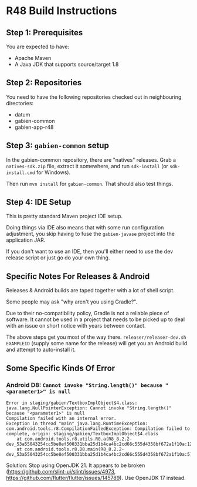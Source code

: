 # R48 Build Instructions

## Step 1: Prerequisites

You are expected to have:

* Apache Maven
* A Java JDK that supports source/target 1.8

## Step 2: Repositories

You need to have the following repositories checked out in neighbouring directories:

* datum
* gabien-common
* gabien-app-r48

## Step 3: `gabien-common` setup

In the gabien-common repository, there are "natives" releases. Grab a `natives-sdk.zip` file, extract it somewhere, and run `sdk-install` (or `sdk-install.cmd` for Windows).

Then run `mvn install` for `gabien-common`. That should also test things.

## Step 4: IDE Setup

This is pretty standard Maven project IDE setup.

Doing things via IDE also means that with some run configuration adjustment, you skip having to fuse the `gabien-javase` project into the application JAR.

If you don't want to use an IDE, then you'll either need to use the dev release script or just go do your own thing.

## Specific Notes For Releases & Android

Releases & Android builds are taped together with a lot of shell script.

Some people may ask "why aren't you using Gradle?".

Due to their no-compatibility policy, Gradle is not a reliable piece of software. It cannot be used in a project that needs to be picked up to deal with an issue on short notice with years between contact.

The above steps get you most of the way there. `releaser/releaser-dev.sh EXAMPLEID` (supply some name for the release) will get you an Android build and attempt to auto-install it.

## Some Specific Kinds Of Error

### Android D8: `Cannot invoke "String.length()" because "<parameter1>" is null`

```
Error in staging/gabien/TextboxImplObject$4.class:
java.lang.NullPointerException: Cannot invoke "String.length()" because "<parameter1>" is null
Compilation failed with an internal error.
Exception in thread "main" java.lang.RuntimeException: com.android.tools.r8.CompilationFailedException: Compilation failed to complete, origin: staging/gabien/TextboxImplObject$4.class
	at com.android.tools.r8.utils.R0.a(R8_8.2.2-dev_53a55043254cc5be8ef500331bba25d1b4ca4bc2cd66c555d4358bf672a1f10a:126)
	at com.android.tools.r8.D8.main(R8_8.2.2-dev_53a55043254cc5be8ef500331bba25d1b4ca4bc2cd66c555d4358bf672a1f10a:5)
```

Solution: Stop using OpenJDK 21. It appears to be broken (<https://github.com/slint-ui/slint/issues/4973>, <https://github.com/flutter/flutter/issues/145789>). Use OpenJDK 17 instead.
